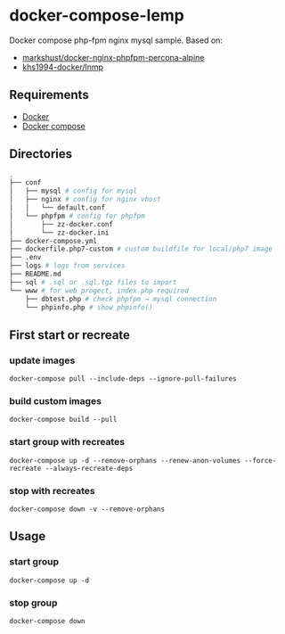 # docker-compose-lemp

Docker compose php-fpm nginx mysql sample.
Based on:

* [markshust/docker-nginx-phpfpm-percona-alpine](https://github.com/markshust/docker-nginx-phpfpm-percona-alpine.git)
* [khs1994-docker/lnmp](https://github.com/khs1994-docker/lnmp)

## Requirements

* [Docker](https://docs.docker.com/install/)
* [Docker compose](https://docs.docker.com/compose/install/)

## Directories

```bash
.
├── conf
│   ├── mysql # config for mysql
│   ├── nginx # config for nginx vhost
│   │   └── default.conf
│   └── phpfpm # config for phpfpm
│       ├── zz-docker.conf
│       └── zz-docker.ini
├── docker-compose.yml
├── dockerfile.php7-custom # custom buildfile for local/php7 image
├── .env
├── logs # logs from services
├── README.md
├── sql # .sql or .sql.tgz files to import
└── www # for web progect, index.php required
    ├── dbtest.php # check phpfpm → mysql connection
    └── phpinfo.php # show phpinfo()
```

## First start or recreate

### update images

 `docker-compose pull --include-deps --ignore-pull-failures`

### build custom images

 `docker-compose build --pull`

### start group with recreates

 `docker-compose up -d --remove-orphans --renew-anon-volumes --force-recreate --always-recreate-deps`

### stop with recreates

 `docker-compose down -v --remove-orphans`

## Usage

### start group

 `docker-compose up -d`

### stop group

 `docker-compose down`
